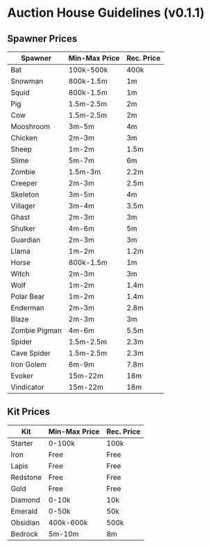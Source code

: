 # Auction House Guidelines (v0.1.1)

## Spawner Prices

| Spawner  | Min-Max Price | Rec. Price |
| ------------- | ------------- | ------------- |
| Bat		  | 100k-500k  | 400k  |
| Snowman	  | 800k-1.5m  | 1m  |
| Squid	  | 800k-1.5m  | 1m  |
| Pig		  | 1.5m-2.5m  | 2m  |
| Cow		  | 1.5m-2.5m  | 2m  |
| Mooshroom	 | 3m-5m  | 4m  |
| Chicken	  | 2m-3m  | 3m  |
| Sheep	  | 1m-2m  | 1.5m  |
| Slime	  | 5m-7m  | 6m  |
| Zombie	  | 1.5m-3m  | 2.2m  |
| Creeper	  | 2m-3m  | 2.5m  |
| Skeleton	 | 3m-5m  | 4m  |
| Villager  | 3m-4m  | 3.5m  |
| Ghast	  | 2m-3m  | 3m  |
| Shulker	  | 4m-6m  | 5m  |
| Guardian	 | 2m-3m  | 3m  |
| Llama		 | 1m-2m  | 1.2m  |
| Horse		 | 800k-1.5m  | 1m  |
| Witch			| 2m-3m  | 3m  |
| Wolf		 | 1m-2m  | 1.4m  |
| Polar Bear	  | 1m-2m  | 1.4m  |
| Enderman	  | 2m-3m  | 2.8m  |
| Blaze			 | 2m-3m  | 3m  |
| Zombie Pigman	  | 4m-6m  | 5.5m  |
| Spider		  | 1.5m-2.5m  | 2.3m  |
| Cave Spider		  | 1.5m-2.5m  | 2.3m  |
| Iron Golem	  | 6m-9m  | 7.8m  |
| Evoker		 | 15m-22m  | 18m  |
| Vindicator		 | 15m-22m  | 18m  |

## Kit Prices

| Kit | Min-Max Price | Rec. Price |
| ------------- | ------------- | ------------- |
| Starter | 0-100k | 100k |
| Iron | Free | Free |
| Lapis | Free | Free |
| Redstone | Free | Free |
| Gold | Free | Free |
| Diamond | 0-10k | 10k |
| Emerald | 0-50k | 50k |
| Obsidian | 400k-600k | 500k |
| Bedrock | 5m-10m | 8m |
